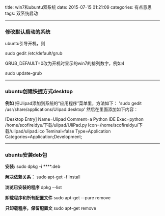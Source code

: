 title: win7和ubuntu双系统
date: 2015-07-15 01:21:09
categories: 有点意思
tags: 双系统启动

---
###  修改默认启动的系统

ubuntu引导开机，则

sudo gedit /etc/default/grub

GRUB_DEFAULT=0改为开机时显示的win7的排列数字，例如4

sudo update-grub

----
### ubuntu创建快捷方式desktop

**例如**
把Ulipad添加到系统的“应用程序”菜单里，方法如下：
'sudo gedit /usr/share/applications/Ulipad.desktop'
然后在里面添加如下内容：

[Desktop Entry]
Name=Ulipad
Comment=a Python IDE
Exec=python /home/scofireldyu/下载/ulipad/UliPad.py
Icon=/home/scofireldyu/下载/ulipad/ulipad.ico
Teminal=false
Type=Application
Categories=Application;Development;

---

### ubuntu安装deb包
**安装:**  sudo dpkg -i   ****.deb

**解决依赖关系：** sudo  apt-get -f install

**浏览已安装的程序**  dpkg --list

**卸载程序和所有配置文件** sudo apt-get --pure remove <programname>

**只卸载程序，保留配置文** sudo apt-get  remove <programname>
